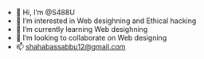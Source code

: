 - 👋 Hi, I’m @S488U
- 👀 I’m interested in Web desighning and Ethical hacking
- 🌱 I’m currently learning Web desighning
- 💞️ I’m looking to collaborate on Web designing
- 📫 shahabassabbu12@gmail.com

<!---
S488U/S488U is a ✨ special ✨ repository because its `README.md` (this file) appears on your GitHub profile.
You can click the Preview link to take a look at your changes.
--->
